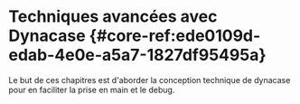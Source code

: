 # Techniques avancées avec Dynacase {#core-ref:ede0109d-edab-4e0e-a5a7-1827df95495a}

Le but de ces chapitres est d'aborder la conception technique de dynacase
pour en faciliter la prise en main et le debug.
